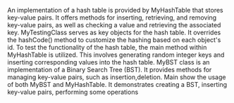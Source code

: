 An implementation of a hash table is provided by MyHashTable that stores key-value pairs. It offers methods for inserting, retrieving, and removing key-value pairs, as well as checking a value and retrieving the associated key.
MyTestingClass serves as key objects for the hash table. It overrides the hashCode() method to customize the hashing based on each object's id.
To test the functionality of the hash table, the main method within MyHashTable is utilized. This involves generating random integer keys and inserting corresponding values into the hash table.
MyBST class is an implementation of a Binary Search Tree (BST). It provides methods for managing key-value pairs, such as insertion,deletion.
Main show the usage of both MyBST and MyHashTable. It demonstrates creating a BST, inserting key-value pairs, performing some operations
